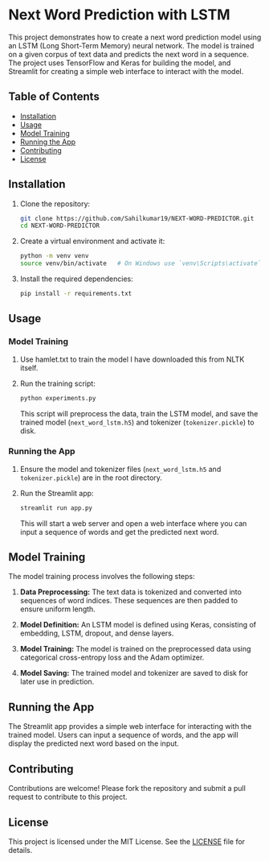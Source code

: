 # Next Word Prediction with LSTM

This project demonstrates how to create a next word prediction model using an LSTM (Long Short-Term Memory) neural network. The model is trained on a given corpus of text data and predicts the next word in a sequence. The project uses TensorFlow and Keras for building the model, and Streamlit for creating a simple web interface to interact with the model.

## Table of Contents

- [Installation](#installation)
- [Usage](#usage)
- [Model Training](#model-training)
- [Running the App](#running-the-app)
- [Contributing](#contributing)
- [License](#license)

## Installation

1. Clone the repository:

    ```bash
    git clone https://github.com/Sahilkumar19/NEXT-WORD-PREDICTOR.git
    cd NEXT-WORD-PREDICTOR
    ```

2. Create a virtual environment and activate it:

    ```bash
    python -m venv venv
    source venv/bin/activate   # On Windows use `venv\Scripts\activate`
    ```

3. Install the required dependencies:

    ```bash
    pip install -r requirements.txt
    ```

## Usage

### Model Training

1. Use hamlet.txt to train the model I have downloaded this from NLTK itself.

2. Run the training script:

    ```bash
    python experiments.py
    ```

    This script will preprocess the data, train the LSTM model, and save the trained model (`next_word_lstm.h5`) and tokenizer (`tokenizer.pickle`) to disk.

### Running the App

1. Ensure the model and tokenizer files (`next_word_lstm.h5` and `tokenizer.pickle`) are in the root directory.

2. Run the Streamlit app:

    ```bash
    streamlit run app.py
    ```

    This will start a web server and open a web interface where you can input a sequence of words and get the predicted next word.


## Model Training

The model training process involves the following steps:

1. **Data Preprocessing:** The text data is tokenized and converted into sequences of word indices. These sequences are then padded to ensure uniform length.

2. **Model Definition:** An LSTM model is defined using Keras, consisting of embedding, LSTM, dropout, and dense layers.

3. **Model Training:** The model is trained on the preprocessed data using categorical cross-entropy loss and the Adam optimizer.

4. **Model Saving:** The trained model and tokenizer are saved to disk for later use in prediction.

## Running the App

The Streamlit app provides a simple web interface for interacting with the trained model. Users can input a sequence of words, and the app will display the predicted next word based on the input.

## Contributing

Contributions are welcome! Please fork the repository and submit a pull request to contribute to this project.

## License

This project is licensed under the MIT License. See the [LICENSE](LICENSE) file for details.


